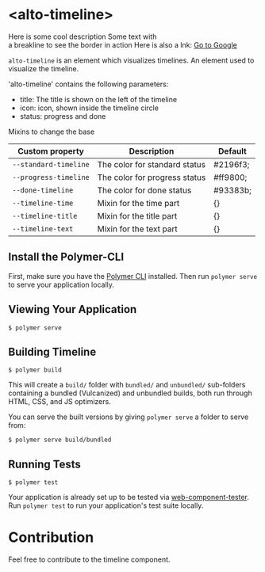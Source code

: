 # \<alto-timeline\>

<!-- START-HIDDEN-SECTION: Add imports and styling here. -->
<script src="../webcomponentsjs/webcomponents-lite.js"></script>
<link rel="import" href="alto-timeline.html">
<!-- END-HIDDEN-SECTION: Add the visible part of the demo below. -->
 <alto-timeline time="09:00 - 10:00" title="Speaker One" icon="icons:book" status="done">Here is some cool
        description
    </alto-timeline>
    <alto-timeline time="10:00 - 11:00" title="Speaker Two" icon="icons:announcement" status="done"> Some text with
        <br/> a breakline to see the border in action
    </alto-timeline>
    <alto-timeline time="11:00 - 12:00" title="Speaker Three" icon="icons:build" status="progress"> Here is also a lnk:
        <a href="https://google.com">Go to Google</a></alto-timeline>

`alto-timeline` is an element which visualizes timelines.
An element used to visualize the timeline.

'alto-timeline' contains the following parameters:

<ul>
 <li> title: The title is shown on the left of the timeline
 <li> icon: icon, shown inside the timeline circle
 <li> status: progress and done
</ul>

Mixins to change the base

|Custom property | Description | Default|
----------------|-------------|----------
`--standard-timeline` | The color for standard status | #2196f3;|
`--progress-timeline` | The color for progress status | #ff9800;|
`--done-timeline` | The color for done status | #93383b;|
`--timeline-time` | Mixin for the time part| {}|
`--timeline-title` | Mixin for the title part| {}|
`--timeline-text` | Mixin for the text part | {}|

## Install the Polymer-CLI

First, make sure you have the [Polymer CLI](https://www.npmjs.com/package/polymer-cli) installed. Then run `polymer serve` to serve your application locally.

## Viewing Your Application

```
$ polymer serve
```

## Building Timeline

```
$ polymer build
```

This will create a `build/` folder with `bundled/` and `unbundled/` sub-folders
containing a bundled (Vulcanized) and unbundled builds, both run through HTML,
CSS, and JS optimizers.

You can serve the built versions by giving `polymer serve` a folder to serve
from:

```
$ polymer serve build/bundled
```

## Running Tests

```
$ polymer test
```

Your application is already set up to be tested via [web-component-tester](https://github.com/Polymer/web-component-tester). Run `polymer test` to run your application's test suite locally.

# Contribution
Feel free to contribute to the timeline component.